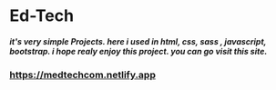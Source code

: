 # Ed-Tech 

##### it's very simple Projects. here i used in html, css, sass , javascript, bootstrap. i hope realy enjoy this project. you can go visit this site.

### https://medtechcom.netlify.app

